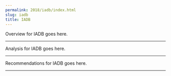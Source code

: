 ```yaml
---
permalink: 2018/iadb/index.html
slug: iadb
title: IADB
---
```


Overview for IADB goes here.

---

Analysis for IADB goes here.

---

Recommendations for IADB goes here.

---
